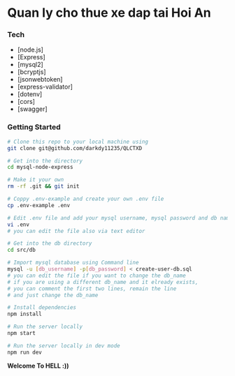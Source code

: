 # Quan ly cho thue xe dap tai Hoi An

### Tech

* [node.js]
* [Express]
* [mysql2]
* [bcryptjs]
* [jsonwebtoken]
* [express-validator]
* [dotenv]
* [cors]
* [swagger]

### Getting Started

``` sh
# Clone this repo to your local machine using
git clone git@github.com/darkdy11235/QLCTXD

# Get into the directory
cd mysql-node-express

# Make it your own
rm -rf .git && git init

# Coppy .env-example and create your own .env file
cp .env-example .env

# Edit .env file and add your mysql username, mysql password and db name
vi .env
# you can edit the file also via text editor

# Get into the db directory
cd src/db

# Import mysql database using Command line
mysql -u [db_username] -p[db_password] < create-user-db.sql
# you can edit the file if you want to change the db_name
# if you are using a different db_name and it elready exists,
# you can comment the first two lines, remain the line
# and just change the db_name

# Install dependencies
npm install

# Run the server locally
npm start

# Run the server locally in dev mode
npm run dev
```

**Welcome To HELL :))**